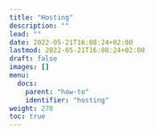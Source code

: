 ```yaml
---
title: "Hosting"
description: ""
lead: ""
date: 2022-05-21T16:08:24+02:00
lastmod: 2022-05-21T16:08:24+02:00
draft: false
images: []
menu:
  docs:
    parent: "how-to"
    identifier: "hosting"
weight: 270
toc: true
---
```

